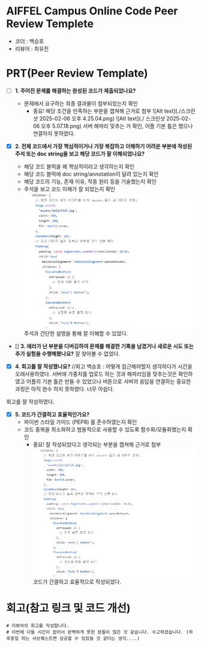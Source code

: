 # AIFFEL Campus Online Code Peer Review Templete
- 코더 : 백승호
- 리뷰어 : 최유진


# PRT(Peer Review Template)
- [ ]  **1. 주어진 문제를 해결하는 완성된 코드가 제출되었나요?**
    - 문제에서 요구하는 최종 결과물이 첨부되었는지 확인
        - 중요! 해당 조건을 만족하는 부분을 캡쳐해 근거로 첨부
![Alt text](./스크린샷 2025-02-06 오후 4.25.04.png)
![Alt text](./ 스크린샷 2025-02-06 오후 5.07.18.png)
   서버 해파리 맞추는 거 확인, 어플 기본 틀은 했으나 연결하지 못하였다. 

- [x]  **2. 전체 코드에서 가장 핵심적이거나 가장 복잡하고 이해하기 어려운 부분에 작성된 
주석 또는 doc string을 보고 해당 코드가 잘 이해되었나요?**
    - 해당 코드 블럭을 왜 핵심적이라고 생각하는지 확인
    - 해당 코드 블럭에 doc string/annotation이 달려 있는지 확인
    - 해당 코드의 기능, 존재 이유, 작동 원리 등을 기술했는지 확인
    - 주석을 보고 코드 이해가 잘 되었는지 확인
 ![Alt text](./2.png)
    주석과 간단한 설명을 통해 잘 이해할 수 있었다.
        
- []  **3. 에러가 난 부분을 디버깅하여 문제를 해결한 기록을 남겼거나
새로운 시도 또는 추가 실험을 수행해봤나요?**
   잘 찾아볼 수 없었다.
        
- [x]  **4. 회고를 잘 작성했나요?**
//회고 백승호 : 어떻게 접근해야할지 생각하다가 시간을 오래사용하였다. 서버에 가중치를 업로드 하는 것과 해파리임을 맞추는것은 확인하였고 어플의 기본 틀은 만들 수 있었으나 버튼으로 서버의 응답을 연결하는 중요한 과정은 아직 완수 하지 못하였다. 너무 아쉽다.

회고를 잘 작성하였다.
        
- [x]  **5. 코드가 간결하고 효율적인가요?**
    - 파이썬 스타일 가이드 (PEP8) 를 준수하였는지 확인
    - 코드 중복을 최소화하고 범용적으로 사용할 수 있도록 함수화/모듈화했는지 확인
        - 중요! 잘 작성되었다고 생각되는 부분을 캡쳐해 근거로 첨부
![Alt text](./2.png)
코드가 간결하고 효율적으로 작성되었다.

# 회고(참고 링크 및 코드 개선)
```
# 리뷰어의 회고를 작성합니다.
# 이번에 다들 시간이 없어서 완벽하게 못한 분들이 많은 것 같습니다. 수고하셨습니다. (하루종일 하는 서브퀘스트면 성공할 수 있었을 것 같다는 생각....)
```
